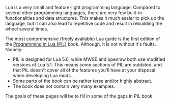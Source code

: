 
Lua is a very small and feature-light programming language. Compared to several other programming languages, there are very few built-in functionalities and data structures. This makes it much easier to pick up the language, but it can also lead to repetitive code and result in rebuilding the wheel several times.

The most comprehensive (freely available) Lua guide is the first edition of the [Programming in Lua (PIL)](https://www.lua.org/pil/contents.html) book. Although, it is not without it's faults. Namely:
- PIL is designed for Lua 5.0, while MWSE and openmw both use modified versions of Lua 5.1. This means some sections of PIL are outdated, and that PIL doesn't cover all of the features you'll have at your disposal when developing Lua mods.
- Some parts of the book can be rather terse and/or highly abstract.
- The book does not contain very many examples.

The goals of these pages will be to fill in some of the gaps in PIL book
